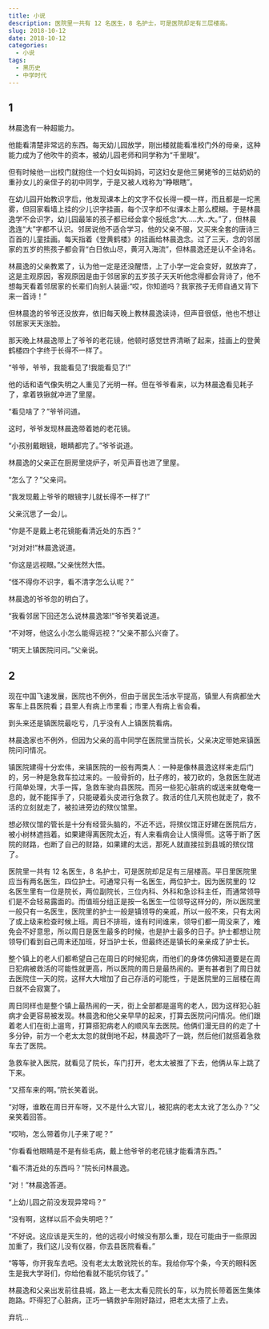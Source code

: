 ```yaml
---
title: 小说
description: 医院里一共有 12 名医生，8 名护士，可是医院却足有三层楼高。
slug: 2018-10-12
date: 2018-10-12
categories:
  - 小说
tags:
  - 黑历史
  - 中学时代
---
```


## 1

林晨逸有一种超能力。

他能看清楚非常远的东西。每天幼儿园放学，刚出楼就能看准校门外的母亲，这种能力成为了他吹牛的资本，被幼儿园老师和同学称为“千里眼”。

但有时候他一出校门就抱住一个妇女叫妈妈，可这妇女是他三舅姥爷的三姑奶奶的重孙女儿的亲侄子的初中同学，于是又被人戏称为“睁眼瞎”。

在幼儿园开始教识字后，他发现课本上的文字不仅长得一模一样，而且都是一坨黑雾，但回家看墙上挂的少儿识字挂画，每个汉字却不似课本上那么模糊。于是林晨逸学不会识字，幼儿园最笨的孩子都已经会拿个报纸念“大.....大..大。”了，但林晨逸连“大”字都不认识。邻居说他不适合学习，他的父亲不服，又买来全套的唐诗三百首的儿童挂画。每天指着《登黄鹤楼》的挂画给林晨逸念。过了三天，念的邻居家的五岁的熊孩子都会背“白日依山尽，黄河入海流”，但林晨逸还是认不全诗名。

林晨逸的父亲教累了，认为他一定是还没醒悟，上了小学一定会变好，就放弃了，这是主观原因，客观原因是由于邻居家的五岁孩子天天听他念得都会背诗了，他不想每天看着邻居家的长辈们向别人装逼:“哎，你知道吗？我家孩子无师自通又背下来一首诗！”

但林晨逸的爷爷还没放弃，依旧每天晚上教林晨逸读诗，但声音很低，他也不想让邻居家天天涨脸。

那天晚上林晨逸带上了爷爷的老花镜，他顿时感觉世界清晰了起来，挂画上的登黄鹤楼四个字终于长得不一样了。

“爷爷，爷爷，我能看见了!我能看见了!”

他的话和语气像失明之人重见了光明一样。但在爷爷看来，以为林晨逸看见耗子了，拿着铁锹就冲进了里屋。

“看见啥了？”爷爷问道。

这时，爷爷发现林晨逸带着她的老花镜。

“小孩别戴眼镜，眼睛都完了。”爷爷说道。

林晨逸的父亲正在厨房里烧炉子，听见声音也进了里屋。

“怎么了？”父亲问。

“我发现戴上爷爷的眼镜字儿就长得不一样了!”

父亲沉思了一会儿。

“你是不是戴上老花镜能看清近处的东西？”

“对对对!”林晨逸说道。

“你这是远视眼。”父亲恍然大悟。

“怪不得你不识字，看不清字怎么认呢？”

林晨逸的爷爷忽的明白了。

“我看邻居下回还怎么说林晨逸笨!”爷爷笑着说道。

“不对呀，他这么小怎么能得远视？”父亲不那么兴奋了。

“明天上镇医院问问。”父亲说。

## 2

现在中国飞速发展，医院也不例外，但由于居民生活水平提高，镇里人有病都坐大客车上县医院看；县里人有病上市里看；市里人有病上省会看。

到头来还是镇医院最吃亏，几乎没有人上镇医院看病。

林晨逸家也不例外，但因为父亲的高中同学在医院里当院长，父亲决定带她来镇医院问问情况。

镇医院建得十分宏伟，来镇医院的一般有两类人：一种是像林晨逸这样来走后门的，另一种是急救车拉过来的。一般骨折的，肚子疼的，被刀砍的，急救医生就进行简单处理，大手一挥，急救车驶向县医院。而另一些犯心脏病的或送来就奄奄一息的，就不能挥手了，只能硬着头皮进行急救了。救活的住几天院也就走了，救不活的立刻就走了，被拉进旁边的殡仪馆里。

想必殡仪馆的管长是十分有经营头脑的，不近不远，将殡仪馆正好建在医院后方，被小树林遮挡着。如果建得离医院太近，有人来看病会让人慎得慌。这等于断了医院的财路，也断了自己的财路，如果建的太远，那死人就直接拉到县城的殡仪馆了。

医院里一共有 12 名医生，8 名护士，可是医院却足足有三层楼高。平日里医院里应当有两名医生，四位护士。可通常只有一名医生，两位护士。因为医院里的 12 名医生里有一位是院长，两位副院长，三位内科、外科和急诊科主任，而通常领导们是不会轻易露面的。而值班分组正是按一名医生一位领导这样分的，所以医院里一般只有一名医生，医院里的护士一般是镇领导的亲戚，所以一般不来，只有太闲了或上级来检查时候上班。周日不排班，谁有时间谁来，领导们都一周没来了，难免会不好意思，所以周日是医生最多的时候，也是护士最多的日子。护士都想让院领导们看到自己周末还加班，好当护士长，但最终还是镇长的亲亲成了护士长。

整个镇上的老人们都希望自己在周日的时候犯病，而他们的身体仿佛知道要是在周日犯病被救活的可能性就更高，所以医院的周日是最热闹的。更有甚者到了周日就去医院住一天的院，这样大大增加了自己存活的可能性，于是医院里的三层楼在周日就不会寂寞了。

周日同样也是整个镇上最热闹的一天，街上全部都是遛弯的老人，因为这样犯心脏病才会更容易被发现。林晨逸和他父亲早早的起来，打算去医院问问情况。他们跟着老人们在街上遛弯，打算搭犯病老人的顺风车去医院。他俩们漫无目的的走了十多分钟，前方一个老太太忽的就倒地不起，林晨逸吓了一跳，然后他们就搭着急救车去了医院。

急救车驶入医院，就看见了院长，车门打开，老太太被推了下去，他俩从车上跳了下来。

“又搭车来的啊。”院长笑着说。

“对呀，谁敢在周日开车呀，又不是什么大官儿，被犯病的老太太讹了怎么办？”父亲笑着回答。

“哎哟，怎么带着你儿子来了呢？”

“你看看他眼睛是不是有些毛病，戴上他爷爷的老花镜才能看清东西。”

“看不清近处的东西吗？”院长问林晨逸。

“对！”林晨逸答道。

“上幼儿园之前没发现异常吗？”

“没有啊，这样以后不会失明吧？”

“不好说。这应该是天生的，他的远视小时候没有那么重，现在可能由于一些原因加重了，我们这儿没有仪器，你去县医院看看。”

“等等，你开我车去吧。没有老太太敢讹院长的车。我给你写个条，今天的眼科医生是我大学哥们，你给他看就不能坑你钱了。”

林晨逸和父亲出发前往县城，路上一老太太看见院长的车，以为院长带着医生集体跑路。吓得犯了心脏病，正巧一辆救护车刚好路过，把老太太搭了上去。

弃坑...
